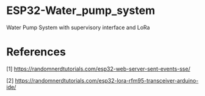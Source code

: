 # ESP32-Water_pump_system
Water Pump System with supervisory interface and LoRa


# References

[1] https://randomnerdtutorials.com/esp32-web-server-sent-events-sse/

[2] https://randomnerdtutorials.com/esp32-lora-rfm95-transceiver-arduino-ide/
